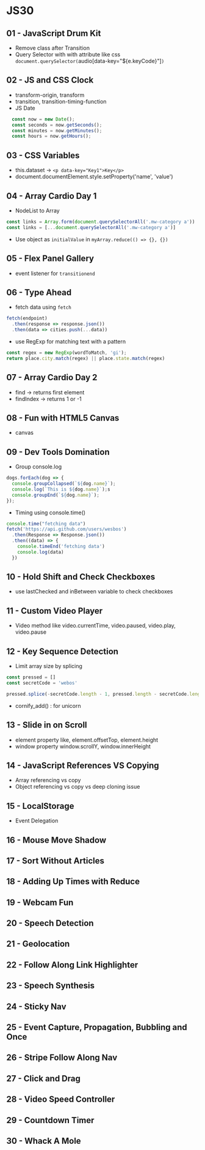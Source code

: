 # JS30

## 01 - JavaScript Drum Kit

- Remove class after Transition
- Query Selector with with attribute like css `document.querySelector(`audio[data-key="${e.keyCode}"]`)`

## 02 - JS and CSS Clock

- transform-origin, transform
- transition, transition-timing-function
- JS Date

```js
  const now = new Date();
  const seconds = now.getSeconds();
  const minutes = now.getMinutes();
  const hours = now.getHours();
```

## 03 - CSS Variables

- this.dataset -> `<p data-key="Key1">Key</p>`
- document.documentElement.style.setProperty('name', 'value')

## 04 - Array Cardio Day 1

- NodeList to Array

```js
const links = Array.form(document.querySelectorAll('.mw-category a'))
const links = [...document.querySelectorAll('.mw-category a')]
```

- Use object as `initialValue` in `myArray.reduce(() => {}, {})`

## 05 - Flex Panel Gallery

- event listener for `transitionend`

## 06 - Type Ahead

- fetch data using `fetch`

```js
fetch(endpoint)
  .then(response => response.json())
  .then(data => cities.push(...data))
```

- use RegExp for matching text with a pattern

```js
const regex = new RegExp(wordToMatch, 'gi');
return place.city.match(regex) || place.state.match(regex)
```

## 07 - Array Cardio Day 2

- find -> returns first element
- findIndex -> returns 1 or -1

## 08 - Fun with HTML5 Canvas

- canvas

## 09 - Dev Tools Domination

- Group console.log

```js
dogs.forEach(dog => {
  console.groupCollapsed(`${dog.name}`);
  console.log(`This is ${dog.name}`);s
  console.groupEnd(`${dog.name}`);
});
```

- Timing using console.time()

```js
console.time("fetching data")
fetch('https://api.github.com/users/wesbos')
  .then(Response => Response.json())
  .then((data) => {
    console.timeEnd('fetching data')
    console.log(data)
  })
```

## 10 - Hold Shift and Check Checkboxes

- use lastChecked and inBetween variable to check checkboxes

## 11 - Custom Video Player

- Video method like video.currentTime, video.paused, video.play, video.pause

## 12 - Key Sequence Detection

- Limit array size by splicing

```js
const pressed = []
const secretCode = 'webos'

pressed.splice(-secretCode.length - 1, pressed.length - secretCode.length)
```

- cornify_add() : for unicorn

## 13 - Slide in on Scroll

- element property like, element.offsetTop, element.height
- window property window.scrollY, window.innerHeight

## 14 - JavaScript References VS Copying

- Array referencing vs copy 
- Object referencing vs copy vs deep cloning issue

## 15 - LocalStorage

- Event Delegation


## 16 - Mouse Move Shadow


## 17 - Sort Without Articles


## 18 - Adding Up Times with Reduce


## 19 - Webcam Fun


## 20 - Speech Detection


## 21 - Geolocation


## 22 - Follow Along Link Highlighter


## 23 - Speech Synthesis


## 24 - Sticky Nav


## 25 - Event Capture, Propagation, Bubbling and Once


## 26 - Stripe Follow Along Nav


## 27 - Click and Drag


## 28 - Video Speed Controller


## 29 - Countdown Timer


## 30 - Whack A Mole


